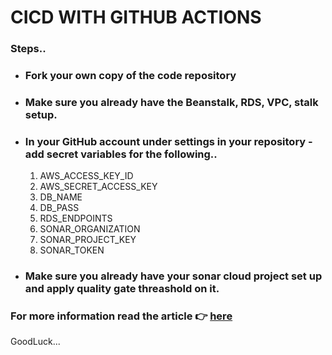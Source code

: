 # CICD WITH GITHUB ACTIONS

### Steps..

- ### Fork your own copy of the code repository
- ### Make sure you already have the Beanstalk, RDS, VPC, stalk setup.
- ### In your GitHub account under settings in your repository - add secret variables for the following..

  1. AWS_ACCESS_KEY_ID
  2. AWS_SECRET_ACCESS_KEY
  3. DB_NAME
  4. DB_PASS
  5. RDS_ENDPOINTS
  6. SONAR_ORGANIZATION
  7. SONAR_PROJECT_KEY
  8. SONAR_TOKEN

- ### Make sure you already have your sonar cloud project set up and apply quality gate threashold on it.

[url]: https://www.linkedin.com/pulse/cicd-github-actions-deploy-java-application-aws-elastic-opeyemi-alabi-o0rff/?trackingId=TqLTxMMrTBKINPWC1FGUXA%3D%3D&lipi=urn%3Ali%3Apage%3Ad_flagship3_pulse_read%3BReCegItVRUGjERrh7ZmBnQ%3D%3D

### For more information read the article 👉 [here][url]

GoodLuck...
